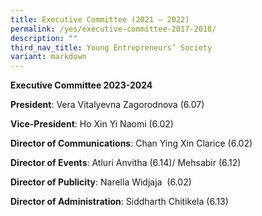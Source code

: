 ```yaml
---
title: Executive Committee (2021 – 2022)
permalink: /yes/executive-committee-2017-2018/
description: ""
third_nav_title: Young Entrepreneurs’ Society
variant: markdown
---
```

**Executive Committee 2023-2024**

**President**: Vera Vitalyevna Zagorodnova (6.07)

**Vice-President**: Ho Xin Yi Naomi (6.02)

**Director of Communications**: Chan Ying Xin Clarice (6.02)

**Director of Events**: Atluri Anvitha (6.14)/ Mehsabir (6.12)

**Director of Publicity**: Narella Widjaja  (6.02)

**Director of Administration**: Siddharth Chitikela (6.13)